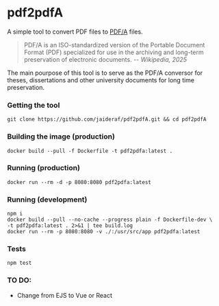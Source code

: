 # pdf2pdfA

A simple tool to convert PDF files to [PDF/A](https://en.wikipedia.org/wiki/PDF/A) files.

> PDF/A is an ISO-standardized version of the Portable Document Format (PDF) specialized for use in the archiving and long-term preservation of electronic documents. -- <cite>Wikipedia, 2025</cite>

The main pourpose of this tool is to serve as the PDF/A  conversor for theses, dissertations and other university documents for long time preservation.

### Getting the tool
```
git clone https://github.com/jaideraf/pdf2pdfA.git && cd pdf2pdfA
```

### Building the image (production)
```
docker build --pull -f Dockerfile -t pdf2pdfa:latest .
```

### Running (production)
```
docker run --rm -d -p 8080:8080 pdf2pdfa:latest
```

### Running (development)
```
npm i
docker build --pull --no-cache --progress plain -f Dockerfile-dev \
-t pdf2pdfa:latest . 2>&1 | tee build.log
docker run --rm -p 8080:8080 -v ./:/usr/src/app pdf2pdfa:latest
```

### Tests
```
npm test
```

### TO DO:
- Change from EJS to Vue or React


